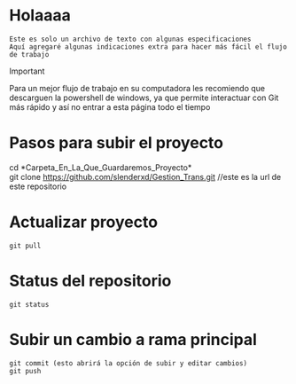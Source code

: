 # Holaaaa
    Este es solo un archivo de texto con algunas especificaciones
    Aquí agregaré algunas indicaciones extra para hacer más fácil el flujo de trabajo

> [!IMPORTANT]
> Para un mejor flujo de trabajo en su computadora les recomiendo que descarguen la powershell de windows,
  ya que permite interactuar con Git más rápido y así no entrar a esta página todo el tiempo 
    
# Pasos para subir el proyecto
cd \*Carpeta_En_La_Que_Guardaremos_Proyecto*\
git clone https://github.com/slenderxd/Gestion_Trans.git //este es la url de este repositorio

# Actualizar proyecto
    git pull

# Status del repositorio
    git status

# Subir un cambio a rama principal
    git commit (esto abrirá la opción de subir y editar cambios)
    git push

